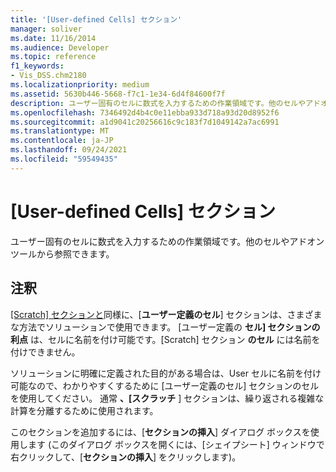 ```yaml
---
title: '[User-defined Cells] セクション'
manager: soliver
ms.date: 11/16/2014
ms.audience: Developer
ms.topic: reference
f1_keywords:
- Vis_DSS.chm2180
ms.localizationpriority: medium
ms.assetid: 5630b446-5668-f7c1-1e34-6d4f84600f7f
description: ユーザー固有のセルに数式を入力するための作業領域です。他のセルやアドオン ツールから参照できます。
ms.openlocfilehash: 7346492d4b4c0e11ebba933d718a93d20d8952f6
ms.sourcegitcommit: a1d9041c20256616c9c183f7d1049142a7ac6991
ms.translationtype: MT
ms.contentlocale: ja-JP
ms.lasthandoff: 09/24/2021
ms.locfileid: "59549435"
---
```

# <a name="user-defined-cells-section"></a>[User-defined Cells] セクション

ユーザー固有のセルに数式を入力するための作業領域です。他のセルやアドオン ツールから参照できます。
  
## <a name="remarks"></a>注釈

[[Scratch] セクションと](scratch-section.md)同様に、[**ユーザー定義のセル**] セクションは、さまざまな方法でソリューションで使用できます。 [ユーザー定義の **セル] セクションの利点** は、セルに名前を付け可能です。[Scratch] セクション **のセル** には名前を付けできません。 
  
ソリューションに明確に定義された目的がある場合は、User セルに名前を付け可能なので、わかりやすくするために [ユーザー定義のセル] セクションのセルを使用してください。 通常 **、[スクラッチ** ] セクションは、繰り返される複雑な計算を分離するために使用されます。 
  
このセクションを追加するには、[**セクションの挿入**] ダイアログ ボックスを使用します (このダイアログ ボックスを開くには、[シェイプシート] ウィンドウで右クリックして、[**セクションの挿入**] をクリックします)。
  


